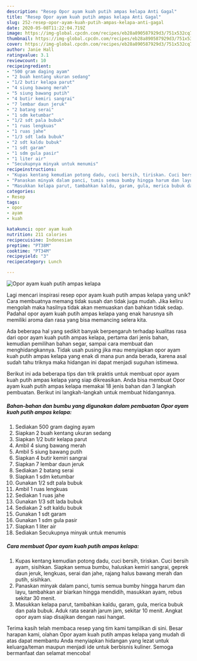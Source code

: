 ```yaml
---
description: "Resep Opor ayam kuah putih ampas kelapa Anti Gagal"
title: "Resep Opor ayam kuah putih ampas kelapa Anti Gagal"
slug: 252-resep-opor-ayam-kuah-putih-ampas-kelapa-anti-gagal
date: 2020-05-08T11:22:04.719Z
image: https://img-global.cpcdn.com/recipes/eb28a890587929d3/751x532cq70/opor-ayam-kuah-putih-ampas-kelapa-foto-resep-utama.jpg
thumbnail: https://img-global.cpcdn.com/recipes/eb28a890587929d3/751x532cq70/opor-ayam-kuah-putih-ampas-kelapa-foto-resep-utama.jpg
cover: https://img-global.cpcdn.com/recipes/eb28a890587929d3/751x532cq70/opor-ayam-kuah-putih-ampas-kelapa-foto-resep-utama.jpg
author: Janie Hall
ratingvalue: 3.1
reviewcount: 10
recipeingredient:
- "500 gram daging ayam"
- "2 buah kentang ukuran sedang"
- "1/2 butir kelapa parut"
- "4 siung bawang merah"
- "5 siung bawang putih"
- "4 butir kemiri sangrai"
- "7 lembar daun jeruk"
- "2 batang serai"
- "1 sdm ketumbar"
- "1/2 sdt pala bubuk"
- "1 ruas lengkuas"
- "1 ruas jahe"
- "1/3 sdt lada bubuk"
- "2 sdt kaldu bubuk"
- "1 sdt garam"
- "1 sdm gula pasir"
- "1 liter air"
- "Secukupnya minyak untuk menumis"
recipeinstructions:
- "Kupas kentang kemudian potong dadu, cuci bersih, tiriskan. Cuci bersih ayam, sisihkan. Siapkan semua bumbu, haluskan kemiri sangrai, geprek daun jeruk, lengkuas, serai dan jahe, rajang halus bawang merah dan putih, sisihkan."
- "Panaskan minyak dalam panci, tumis semua bumby hingga harum dan layu, tambahkan air biarkan hingga mendidih, masukkan ayam, rebus sekitar 30 menit."
- "Masukkan kelapa parut, tambahkan kaldu, garam, gula, merica bubuk dan pala bubuk. Aduk rata searah jarum jam, sekitar 10 menit. Angkat opor ayam siap disajikan dengan nasi hangat."
categories:
- Resep
tags:
- opor
- ayam
- kuah

katakunci: opor ayam kuah 
nutrition: 211 calories
recipecuisine: Indonesian
preptime: "PT38M"
cooktime: "PT34M"
recipeyield: "3"
recipecategory: Lunch

---
```



![Opor ayam kuah putih ampas kelapa](https://img-global.cpcdn.com/recipes/eb28a890587929d3/751x532cq70/opor-ayam-kuah-putih-ampas-kelapa-foto-resep-utama.jpg)

Lagi mencari inspirasi resep opor ayam kuah putih ampas kelapa yang unik? Cara membuatnya memang tidak susah dan tidak juga mudah. Jika keliru mengolah maka hasilnya tidak akan memuaskan dan bahkan tidak sedap. Padahal opor ayam kuah putih ampas kelapa yang enak harusnya sih memiliki aroma dan rasa yang bisa memancing selera kita.

Ada beberapa hal yang sedikit banyak berpengaruh terhadap kualitas rasa dari opor ayam kuah putih ampas kelapa, pertama dari jenis bahan, kemudian pemilihan bahan segar, sampai cara membuat dan menghidangkannya. Tidak usah pusing jika mau menyiapkan opor ayam kuah putih ampas kelapa yang enak di mana pun anda berada, karena asal sudah tahu triknya maka hidangan ini dapat menjadi suguhan istimewa.




Berikut ini ada beberapa tips dan trik praktis untuk membuat opor ayam kuah putih ampas kelapa yang siap dikreasikan. Anda bisa membuat Opor ayam kuah putih ampas kelapa memakai 18 jenis bahan dan 3 langkah pembuatan. Berikut ini langkah-langkah untuk membuat hidangannya.

<!--inarticleads1-->

##### Bahan-bahan dan bumbu yang digunakan dalam pembuatan Opor ayam kuah putih ampas kelapa:

1. Sediakan 500 gram daging ayam
1. Siapkan 2 buah kentang ukuran sedang
1. Siapkan 1/2 butir kelapa parut
1. Ambil 4 siung bawang merah
1. Ambil 5 siung bawang putih
1. Siapkan 4 butir kemiri sangrai
1. Siapkan 7 lembar daun jeruk
1. Sediakan 2 batang serai
1. Siapkan 1 sdm ketumbar
1. Gunakan 1/2 sdt pala bubuk
1. Ambil 1 ruas lengkuas
1. Sediakan 1 ruas jahe
1. Gunakan 1/3 sdt lada bubuk
1. Sediakan 2 sdt kaldu bubuk
1. Gunakan 1 sdt garam
1. Gunakan 1 sdm gula pasir
1. Siapkan 1 liter air
1. Sediakan Secukupnya minyak untuk menumis




<!--inarticleads2-->

##### Cara membuat Opor ayam kuah putih ampas kelapa:

1. Kupas kentang kemudian potong dadu, cuci bersih, tiriskan. Cuci bersih ayam, sisihkan. Siapkan semua bumbu, haluskan kemiri sangrai, geprek daun jeruk, lengkuas, serai dan jahe, rajang halus bawang merah dan putih, sisihkan.
1. Panaskan minyak dalam panci, tumis semua bumby hingga harum dan layu, tambahkan air biarkan hingga mendidih, masukkan ayam, rebus sekitar 30 menit.
1. Masukkan kelapa parut, tambahkan kaldu, garam, gula, merica bubuk dan pala bubuk. Aduk rata searah jarum jam, sekitar 10 menit. Angkat opor ayam siap disajikan dengan nasi hangat.




Terima kasih telah membaca resep yang tim kami tampilkan di sini. Besar harapan kami, olahan Opor ayam kuah putih ampas kelapa yang mudah di atas dapat membantu Anda menyiapkan hidangan yang lezat untuk keluarga/teman maupun menjadi ide untuk berbisnis kuliner. Semoga bermanfaat dan selamat mencoba!
